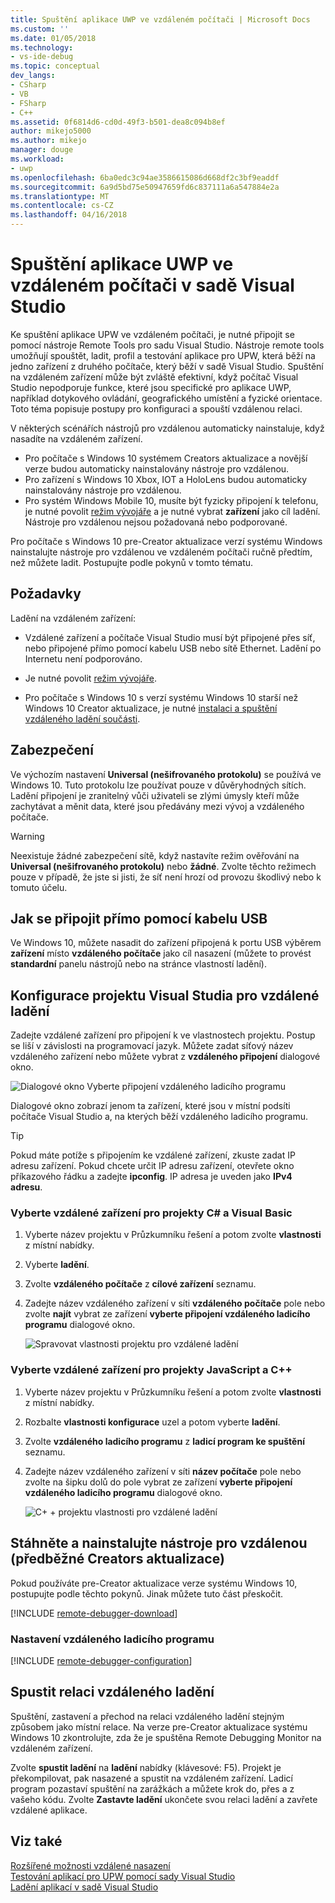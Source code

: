 ```yaml
---
title: Spuštění aplikace UWP ve vzdáleném počítači | Microsoft Docs
ms.custom: ''
ms.date: 01/05/2018
ms.technology:
- vs-ide-debug
ms.topic: conceptual
dev_langs:
- CSharp
- VB
- FSharp
- C++
ms.assetid: 0f6814d6-cd0d-49f3-b501-dea8c094b8ef
author: mikejo5000
ms.author: mikejo
manager: douge
ms.workload:
- uwp
ms.openlocfilehash: 6ba0edc3c94ae3586615086d668df2c3bf9eaddf
ms.sourcegitcommit: 6a9d5bd75e50947659fd6c837111a6a547884e2a
ms.translationtype: MT
ms.contentlocale: cs-CZ
ms.lasthandoff: 04/16/2018
---
```

# <a name="run-uwp-apps-on-a-remote-machine-in-visual-studio"></a>Spuštění aplikace UWP ve vzdáleném počítači v sadě Visual Studio
  
Ke spuštění aplikace UPW ve vzdáleném počítači, je nutné připojit se pomocí nástroje Remote Tools pro sadu Visual Studio. Nástroje remote tools umožňují spouštět, ladit, profil a testování aplikace pro UPW, která běží na jedno zařízení z druhého počítače, který běží v sadě Visual Studio. Spuštění na vzdáleném zařízení může být zvláště efektivní, když počítač Visual Studio nepodporuje funkce, které jsou specifické pro aplikace UWP, například dotykového ovládání, geografického umístění a fyzické orientace. Toto téma popisuje postupy pro konfiguraci a spouští vzdálenou relaci.

V některých scénářích nástrojů pro vzdálenou automaticky nainstaluje, když nasadíte na vzdáleném zařízení.

- Pro počítače s Windows 10 systémem Creators aktualizace a novější verze budou automaticky nainstalovány nástroje pro vzdálenou.
- Pro zařízení s Windows 10 Xbox, IOT a HoloLens budou automaticky nainstalovány nástroje pro vzdálenou.
- Pro systém Windows Mobile 10, musíte být fyzicky připojení k telefonu, je nutné povolit [režim vývojáře](/windows/uwp/get-started/enable-your-device-for-development) a je nutné vybrat **zařízení** jako cíl ladění. Nástroje pro vzdálenou nejsou požadovaná nebo podporované.

Pro počítače s Windows 10 pre-Creator aktualizace verzí systému Windows nainstalujte nástroje pro vzdálenou ve vzdáleném počítači ručně předtím, než můžete ladit. Postupujte podle pokynů v tomto tématu. 
  
##  <a name="BKMK_Prerequisites"></a> Požadavky  
 Ladění na vzdáleném zařízení:  
  
- Vzdálené zařízení a počítače Visual Studio musí být připojené přes síť, nebo připojené přímo pomocí kabelu USB nebo sítě Ethernet. Ladění po Internetu není podporováno.  

- Je nutné povolit [režim vývojáře](/windows/uwp/get-started/enable-your-device-for-development). 
  
- Pro počítače s Windows 10 s verzí systému Windows 10 starší než Windows 10 Creator aktualizace, je nutné [instalaci a spuštění vzdáleného ladění součásti](#BKMK_download).
  
##  <a name="BKMK_Security"></a> Zabezpečení  
Ve výchozím nastavení **Universal (nešifrovaného protokolu)** se používá ve Windows 10. Tuto protokolu lze používat pouze v důvěryhodných sítích. Ladění připojení je zranitelný vůči uživateli se zlými úmysly kteří může zachytávat a měnit data, které jsou předávány mezi vývoj a vzdáleného počítače.
  
> [!WARNING]
>  Neexistuje žádné zabezpečení sítě, když nastavíte režim ověřování na **Universal (nešifrovaného protokolu)** nebo **žádné**. Zvolte těchto režimech pouze v případě, že jste si jisti, že síť není hrozí od provozu škodlivý nebo k tomuto účelu.  
  
##  <a name="BKMK_DirectConnect"></a> Jak se připojit přímo pomocí kabelu USB 

Ve Windows 10, můžete nasadit do zařízení připojená k portu USB výběrem **zařízení** místo **vzdáleného počítače** jako cíl nasazení (můžete to provést **standardní** panelu nástrojů nebo na stránce vlastností ladění).

##  <a name="BKMK_ConnectVS"></a> Konfigurace projektu Visual Studia pro vzdálené ladění  
 Zadejte vzdálené zařízení pro připojení k ve vlastnostech projektu. Postup se liší v závislosti na programovací jazyk. Můžete zadat síťový název vzdáleného zařízení nebo můžete vybrat z **vzdáleného připojení** dialogové okno.  
  
 ![Dialogové okno Vyberte připojení vzdáleného ladicího programu](../debugger/media/vsrun_selectremotedebuggerdlg.png "VSRUN_SelectRemoteDebuggerDlg")  
  
 Dialogové okno zobrazí jenom ta zařízení, které jsou v místní podsíti počítače Visual Studio a, na kterých běží vzdáleného ladicího programu.  
  
> [!TIP]
>  Pokud máte potíže s připojením ke vzdálené zařízení, zkuste zadat IP adresu zařízení. Pokud chcete určit IP adresu zařízení, otevřete okno příkazového řádku a zadejte **ipconfig**. IP adresa je uveden jako **IPv4 adresu**.  
  
###  <a name="BKMK_Choosing_the_remote_device_for_C__and_Visual_Basic_projects"></a> Vyberte vzdálené zařízení pro projekty C# a Visual Basic  
  
1.  Vyberte název projektu v Průzkumníku řešení a potom zvolte **vlastnosti** z místní nabídky.  
  
2.  Vyberte **ladění**.  
  
3.  Zvolte **vzdáleného počítače** z **cílové zařízení** seznamu.  
  
4.  Zadejte název vzdáleného zařízení v síti **vzdáleného počítače** pole nebo zvolte **najít** vybrat ze zařízení **vyberte připojení vzdáleného ladicího programu** dialogové okno. 

    ![Spravovat vlastnosti projektu pro vzdálené ladění](../debugger/media/vsrun_managed_projprop_remote.png "VSRUN_Managed_ProjProp_Remote")  
  
###  <a name="BKMK_Choosing_the_remote_device_for_JavaScript_and_C___projects"></a> Vyberte vzdálené zařízení pro projekty JavaScript a C++  
  
1.  Vyberte název projektu v Průzkumníku řešení a potom zvolte **vlastnosti** z místní nabídky.  
  
2.  Rozbalte **vlastnosti konfigurace** uzel a potom vyberte **ladění**.  
  
3.  Zvolte **vzdáleného ladicího programu** z **ladicí program ke spuštění** seznamu.  
  
4.  Zadejte název vzdáleného zařízení v síti **název počítače** pole nebo zvolte na šipku dolů do pole vybrat ze zařízení **vyberte připojení vzdáleného ladicího programu** dialogové okno.  

    ![C&#43; &#43; projektu vlastnosti pro vzdálené ladění](../debugger/media/vsrun_cpp_projprop_remote.png "VSRUN_CPP_ProjProp_Remote")
  
## <a name="BKMK_download"></a> Stáhněte a nainstalujte nástroje pro vzdálenou (předběžné Creators aktualizace)

Pokud používáte pre-Creator aktualizace verze systému Windows 10, postupujte podle těchto pokynů. Jinak můžete tuto část přeskočit.

[!INCLUDE [remote-debugger-download](../debugger/includes/remote-debugger-download.md)]
  
### <a name="BKMK_setup"></a> Nastavení vzdáleného ladicího programu

[!INCLUDE [remote-debugger-configuration](../debugger/includes/remote-debugger-configuration.md)]  
  
##  <a name="BKMK_RunRemoteDebug"></a> Spustit relaci vzdáleného ladění  
 Spuštění, zastavení a přechod na relaci vzdáleného ladění stejným způsobem jako místní relace. Na verze pre-Creator aktualizace systému Windows 10 zkontrolujte, zda že je spuštěna Remote Debugging Monitor na vzdáleném zařízení.  
  
 Zvolte **spustit ladění** na **ladění** nabídky (klávesové: F5). Projekt je překompilovat, pak nasazené a spustit na vzdáleném zařízení. Ladicí program pozastaví spuštění na zarážkách a můžete krok do, přes a z vašeho kódu. Zvolte **Zastavte ladění** ukončete svou relaci ladění a zavřete vzdálené aplikace.
  
## <a name="see-also"></a>Viz také  
 [Rozšířené možnosti vzdálené nasazení](/windows/uwp/debug-test-perf/deploying-and-debugging-uwp-apps#advanced-remote-deployment-options)  
 [Testování aplikací pro UPW pomocí sady Visual Studio](../test/testing-store-apps-with-visual-studio.md)   
 [Ladění aplikací v sadě Visual Studio](../debugger/debug-store-apps-in-visual-studio.md)
